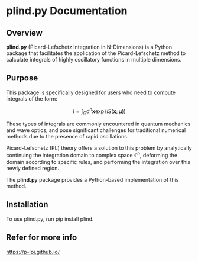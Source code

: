# plind.py Documentation

## Overview
**plind.py** (Picard-Lefschetz Integration in N-Dimensions) is a Python package that facilitates the application of the Picard-Lefschetz method to calculate integrals of highly oscillatory functions in multiple dimensions.

## Purpose
This package is specifically designed for users who need to compute integrals of the form:

$$I = \int_\Omega \text{d}^n\mathbf{x}\exp(i S(\mathbf{x}; \mathbf{\mu}))$$

These types of integrals are commonly encountered in quantum mechanics and wave optics, and pose significant challenges for traditional numerical methods due to the presence of rapid oscillations.

Picard-Lefschetz (PL) theory offers a solution to this problem by analytically continuing the integration domain to complex space $\mathbb{C}^n$, deforming the domain according to specific rules, and performing the integration over this newly defined region.

The **plind.py** package provides a Python-based implementation of this method.


## Installation
To use plind.py, run pip install plind.


## Refer for more info
https://p-lpi.github.io/




